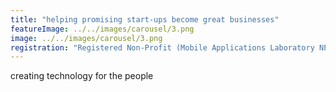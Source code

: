 ```yaml
---
title: "helping promising start-ups become great businesses"
featureImage: ../../images/carousel/3.png
image: ../../images/carousel/3.png
registration: "Registered Non-Profit (Mobile Applications Laboratory NPC) & Level 1 B-BBEE Skills & ESD Provider"
---
```

creating technology for the people